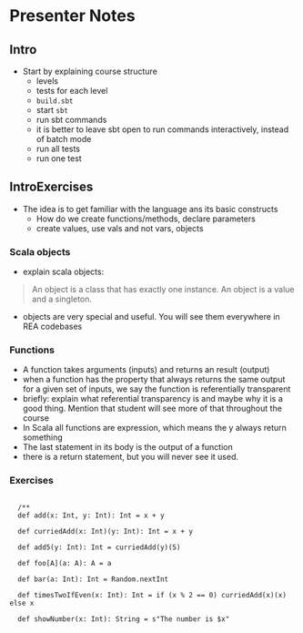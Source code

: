 # Presenter Notes

## Intro

- Start by explaining course structure
  - levels
  - tests for each level
  - `build.sbt`
  - start `sbt`
  - run sbt commands
  - it is better to leave sbt open to run commands interactively, instead of batch mode
  - run all tests
  - run one test
  
## IntroExercises
  - The idea is to get familiar with the language ans its basic constructs
    - How do we create functions/methods, declare parameters
    - create values, use vals and not vars, objects

### Scala objects

  - explain scala objects: 
  
  > An object is a class that has exactly one instance. An object is a value and a singleton.
  
  - objects are very special and useful. You will see them everywhere in REA codebases
       
### Functions

  - A function takes arguments (inputs) and returns an result (output)
  - when a function has the property that always returns the same output for a given set of inputs, we say the function is referentially transparent
  - briefly: explain what referential transparency is and maybe why it is a good thing. Mention that student will see more of that throughout the course
  - In Scala all functions are expression, which means the y always return something
  - The last statement in its body is the output of a function
  - there is a return statement, but you will never see it used.   

### Exercises

```$scala
  
  /**
  def add(x: Int, y: Int): Int = x + y
  
  def curriedAdd(x: Int)(y: Int): Int = x + y
  
  def add5(y: Int): Int = curriedAdd(y)(5)
  
  def foo[A](a: A): A = a
  
  def bar(a: Int): Int = Random.nextInt
  
  def timesTwoIfEven(x: Int): Int = if (x % 2 == 0) curriedAdd(x)(x) else x
  
  def showNumber(x: Int): String = s"The number is $x"

```

  